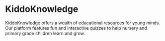 # KiddoKnowledge
KiddoKnowledge offers a wealth of educational resources for young minds. Our platform features fun and interactive quizzes to help nursery and primary grade children learn and grow.

